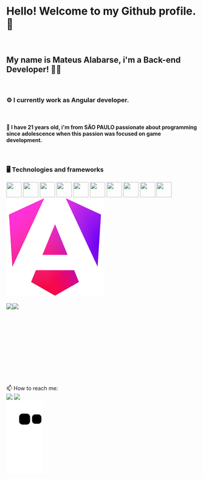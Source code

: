 # Hello! Welcome to my Github profile. 👋
<br/>

## My name is Mateus Alabarse, i'm a Back-end Developer! 🧙‍♂️
<br/>

### ⚙️ I currently work as Angular developer.
<br/>

#### 💬 I have 21 years old, i'm from SÃO PAULO passionate about programming since adolescence when this passion was focused on game development. 
<br/>

### 🖥️ Technologies and frameworks

<div>
 <kbd><img src="https://cdn.jsdelivr.net/gh/devicons/devicon/icons/java/java-original.svg" width="40"  height="40"/></kbd> <kbd><img src="https://cdn.jsdelivr.net/gh/devicons/devicon/icons/spring/spring-original-wordmark.svg" width="40" height="40" /></kbd> <kbd><img src="https://cdn.jsdelivr.net/gh/devicons/devicon/icons/html5/html5-original-wordmark.svg" width="40" height="40" /></kbd> <kbd><img src="https://cdn.jsdelivr.net/gh/devicons/devicon/icons/css3/css3-original-wordmark.svg" width="40" height="40"/></kbd> <kbd><img src="https://cdn.jsdelivr.net/gh/devicons/devicon/icons/javascript/javascript-original.svg" width="40" height="40"/></kbd> <kbd><img src="https://cdn.jsdelivr.net/gh/devicons/devicon/icons/mysql/mysql-plain-wordmark.svg" width="40" height="40"/></kbd> <kbd><img src="https://cdn.jsdelivr.net/gh/devicons/devicon/icons/lua/lua-original-wordmark.svg" width="40" height="40"/></kbd>  <kbd><img src="https://cdn.jsdelivr.net/gh/devicons/devicon/icons/git/git-original-wordmark.svg" width="40" height="40"/></kbd> <kbd><img src="https://cdn.jsdelivr.net/gh/devicons/devicon/icons/github/github-original.svg" width="40" height="40"/></kbd>  <kbd><img src="https://cdn.jsdelivr.net/gh/devicons/devicon/icons/linux/linux-original.svg" width="40" height="40"/></kbd><kbd><img src="https://github.com/devicons/devicon/blob/v2.16.0/icons/angular/angular-original.svg"/></kbd>
<div>

 <br/>

 <div style="display:flex;">
<img align="left" src="https://github-readme-stats-sigma-five.vercel.app/api/top-langs/?username=Alabarse&theme=react&line_height=40&hide=css"/>
  <br/>
  <img  height="180em" src="https://github-readme-stats-sigma-five.vercel.app/api?username=Alabarse&show_icons=true&theme=dracula&include_all_commits=true&count_private=true"/> 
</div>

<!-- <[Snake animation](https://github.com/Alabarse/Alabarse/blob/output/github-contribution-grid-snake.svg) // ![snake gif] (https://github.com/Alabarse/Alabarse/blob/output/github-contribution-grid-snake.gif)-->
<br/>
 <br/>
 <div>
 📫 How to reach me:
 <br/>
<a href="mailto:mateusalabarse@hotmail.com"><img 
src="https://camo.githubusercontent.com/19506d2982a48e8878022aa4f9130f4b02669e3cf8fa9999fc6f3ae2f70570f5/68747470733a2f2f696d672e736869656c64732e696f2f62616467652f4f75746c6f6f6b2d3030373864343f7374796c653d666f722d7468652d6261646765266c6f676f3d6d6963726f736f66742d6f75746c6f6f6b266c6f676f436f6c6f723d7768697465"></a>
<a href="https://www.linkedin.com/in/mateus-alabarse-5168611a3/"><img src="https://camo.githubusercontent.com/c00f87aeebbec37f3ee0857cc4c20b21fefde8a96caf4744383ebfe44a47fe3f/68747470733a2f2f696d672e736869656c64732e696f2f62616467652f2d4c696e6b6564496e2d2532333030373742353f7374796c653d666f722d7468652d6261646765266c6f676f3d6c696e6b6564696e266c6f676f436f6c6f723d7768697465"/></a>
</div>
  
 <img src="https://github.com/Alabarse/Alabarse/raw/output/github-contribution-grid-snake.svg" alt="mishmanners snake gif" style="max-width: 100%;">
 
<!--
**Alabarse/Alabarse** is a ✨ _special_ ✨ repository because its `README.md` (this file) appears on your GitHub profile.

Here are some ideas to get you started:

- 🔭 I’m currently working on ...
-  I’m currently learning ...
- 👯 I’m looking to collaborate on ...
- 🤔 I’m looking for help with ...
- 💬 Ask me about ...
- 📫 How to reach me: ...
- 😄 Pronouns: ...
- ⚡ Fun fact: ...
-->
